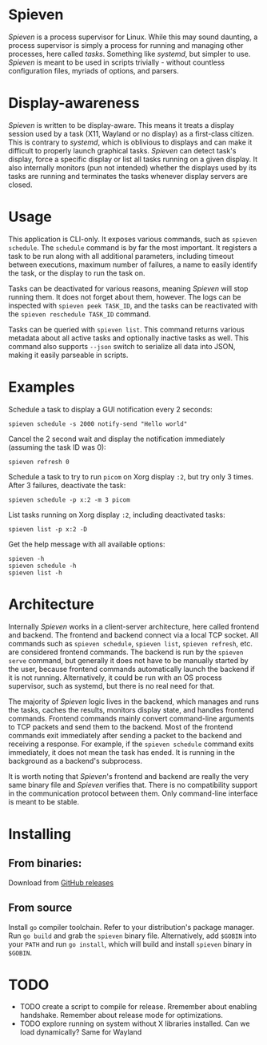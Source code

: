 # Spieven
*Spieven* is a process supervisor for Linux. While this may sound daunting, a process supervisor is simply a process for running and managing other processes, here called *tasks*. Something like *systemd*, but simpler to use. *Spieven* is meant to be used in scripts trivially - without countless configuration files, myriads of options, and parsers.



# Display-awareness
*Spieven* is written to be display-aware. This means it treats a display session used by a task (X11, Wayland or no display) as a first-class citizen. This is contrary to *systemd*, which is oblivious to displays and can make it difficult to properly launch graphical tasks. *Spieven* can detect task's display, force a specific display or list all tasks running on a given display. It also internally monitors (pun not intended) whether the displays used by its tasks are running and terminates the tasks whenever display servers are closed.



# Usage
This application is CLI-only. It exposes various commands, such as `spieven schedule`. The `schedule` command is by far the most important. It registers a task to be run along with all additional parameters, including timeout between executions, maximum number of failures, a name to easily identify the task, or the display to run the task on.

Tasks can be deactivated for various reasons, meaning *Spieven* will stop running them. It does not forget about them, however. The logs can be inspected with `spieven peek TASK_ID`, and the tasks can be reactivated with the `spieven reschedule TASK_ID` command.

Tasks can be queried with `spieven list`. This command returns various metadata about all active tasks and optionally inactive tasks as well. This command also supports `--json` switch to serialize all data into JSON, making it easily parseable in scripts.



# Examples
Schedule a task to display a GUI notification every 2 seconds:
```
spieven schedule -s 2000 notify-send "Hello world"
```

Cancel the 2 second wait and display the notification immediately (assuming the task ID was 0):
```
spieven refresh 0
```

Schedule a task to try to run `picom` on Xorg display `:2`, but try only 3 times. After 3 failures, deactivate the task:
```
spieven schedule -p x:2 -m 3 picom
```

List tasks running on Xorg display `:2`, including deactivated tasks:
```
spieven list -p x:2 -D
```

Get the help message with all available options:
```
spieven -h
spieven schedule -h
spieven list -h
```


# Architecture
Internally *Spieven* works in a client-server architecture, here called frontend and backend. The frontend and backend connect via a local TCP socket. All commands such as `spieven schedule`, `spieven list`, `spieven refresh`, etc. are considered frontend commands. The backend is run by the `spieven serve` command, but generally it does not have to be manually started by the user, because frontend commands automatically launch the backend if it is not running. Alternatively, it could be run with an OS process supervisor, such as systemd, but there is no real need for that.

The majority of *Spieven* logic lives in the backend, which manages and runs the tasks, caches the results, monitors display state, and handles frontend commands. Frontend commands mainly convert command-line arguments to TCP packets and send them to the backend. Most of the frontend commands exit immediately after sending a packet to the backend and receiving a response. For example, if the `spieven schedule` command exits immediately, it does not mean the task has ended. It is running in the background as a backend's subprocess.

It is worth noting that *Spieven*'s frontend and backend are really the very same binary file and *Spieven* verifies that. There is no compatibility support in the communication protocol between them. Only command-line interface is meant to be stable.


# Installing
## From binaries:
Download from [GitHub releases](https://github.com/DziubanMaciej/Spieven/releases)

## From source
Install `go` compiler toolchain. Refer to your distribution's package manager.
Run `go build` and grab the `spieven` binary file.
Alternatively, add `$GOBIN` into your `PATH` and run `go install`, which will build and install `spieven` binary in `$GOBIN`.



# TODO
- TODO create a script to compile for release. Rremember about enabling handshake. Remember about release mode for optimizations.
- TODO explore running on system without X libraries installed. Can we load dynamically? Same for Wayland